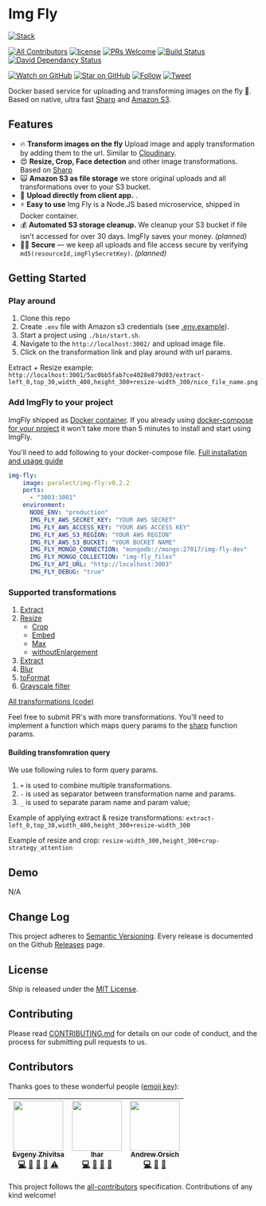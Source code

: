 # Img Fly
[![Stack](https://raw.githubusercontent.com/paralect/stack/master/stack-component-template/stack.png)](https://github.com/paralect/stack)

[![All Contributors](https://img.shields.io/badge/all_contributors-3-orange.svg?style=flat-square)](#contributors)
[![license](https://img.shields.io/github/license/mashape/apistatus.svg?style=flat-square)](LICENSE)
[![PRs Welcome](https://img.shields.io/badge/PRs-welcome-brightgreen.svg?style=flat-square)](http://makeapullrequest.com)
[![Build Status](http://product-stack-ci.paralect.com/api/badges/paralect/img-fly/status.svg)](http://product-stack-ci.paralect.com/paralect/img-fly)
[![David Dependancy Status](https://david-dm.org/paralect/img-fly.svg)](https://david-dm.org/paralect/img-fly)

[![Watch on GitHub](https://img.shields.io/github/watchers/paralect/img-fly.svg?style=social&label=Watch)](https://github.com/paralect/img-fly/watchers)
[![Star on GitHub](https://img.shields.io/github/stars/paralect/img-fly.svg?style=social&label=Stars)](https://github.com/paralect/img-fly/stargazers)
[![Follow](https://img.shields.io/twitter/follow/paralect.svg?style=social&label=Follow)](https://twitter.com/paralect)
[![Tweet](https://img.shields.io/twitter/url/https/github.com/paralect/img-fly.svg?style=social)](https://twitter.com/intent/tweet?text=Check%20out%20Img%20Fly%20%F0%9F%A6%8B%20%E2%80%94%20an%20open-source,%20docker%20based%20service%20for%20uploading%20and%20manipulating%20images%20on%20a%20fly%20https://github.com/paralect/img-fly)

Docker based service for uploading and transforming images on the fly 🦋. Based on native, ultra fast [Sharp](http://sharp.pixelplumbing.com/en/stable/performance/#the-task) and [Amazon S3](https://aws.amazon.com/s3/).

## Features

* 🔥️ **Transform images on the fly** Upload image and apply transformation by adding them to the url. Similar to [Cloudinary](https://cloudinary.com/).
* 😍 **Resize, Crop, Face detection** and other image transformations. Based on [Sharp](http://sharp.pixelplumbing.com/en/stable/install/)
* 🙀 **Amazon S3 as file storage** we store original uploads and all transformations over to your S3 bucket.
* 🤗 **Upload directly from client app.** .
* ️⚡️ **Easy to use** Img Fly is a Node.JS based microservice, shipped in Docker container.
* 💰 **Automated S3 storage cleanup.** We cleanup your S3 bucket if file isn't accessed for over 30 days. ImgFly saves your money. *(planned)*
* 👮‍♂️ **Secure** — we keep all uploads and file access secure by verifying `md5(resourceId,imgFlySecretKey)`. *(planned)*


## Getting Started

### Play around

1. Clone this repo
2. Create `.env` file with Amazon s3 credentials (see [.env.example](./.env.example)).
3. Start a project using `./bin/start.sh`. 
4. Navigate to the `http://localhost:3002/` and upload image file.
5. Click on the transformation link and play around with url params. 

Extract + Resize example:
`http://localhost:3001/5ac0bb5fab7ce4028e879d03/extract-left_0,top_30,width_400,height_300+resize-width_300/nice_file_name.png`

### Add ImgFly to your project

ImgFly shipped as [Docker container](https://hub.docker.com/r/paralect/img-fly/tags/). If you already using [docker-compose for your project](https://github.com/paralect/docker-compose-starter) it won't take more than 5 minutes to install and start using ImgFly. 

You'll need to add following to your docker-compose file. [Full installation and usage guide](./INSTALL.md)
```yml
img-fly:
    image: paralect/img-fly:v0.2.2
    ports:
      - "3003:3001"
    environment:
      NODE_ENV: "production"
      IMG_FLY_AWS_SECRET_KEY: "YOUR AWS SECRET"
      IMG_FLY_AWS_ACCESS_KEY: "YOUR AWS ACCESS KEY"
      IMG_FLY_AWS_S3_REGION: "YOUR AWS REGION"
      IMG_FLY_AWS_S3_BUCKET: "YOUR BUCKET NAME"
      IMG_FLY_MONGO_CONNECTION: "mongodb://mongo:27017/img-fly-dev"
      IMG_FLY_MONGO_COLLECTION: "img-fly_files"
      IMG_FLY_API_URL: "http://localhost:3003"
      IMG_FLY_DEBUG: "true"
```
### Supported transformations

1. [Extract](http://sharp.pixelplumbing.com/en/stable/api-operation/#extract)
2. [Resize](http://sharp.pixelplumbing.com/en/stable/api-resize/#resize)
    - [Crop](http://sharp.pixelplumbing.com/en/stable/api-resize/#crop)
    - [Embed](http://sharp.pixelplumbing.com/en/stable/api-resize/#embed)
    - [Max](http://sharp.pixelplumbing.com/en/stable/api-resize/#max)
    - [withoutEnlargement](http://sharp.pixelplumbing.com/en/stable/api-resize/#withoutEnlargement)
3. [Extract](http://sharp.pixelplumbing.com/en/stable/api-operation/#extract)
4. [Blur](http://sharp.pixelplumbing.com/en/stable/api-operation/#blur)
5. [toFormat](http://sharp.pixelplumbing.com/en/stable/api-output/#toformat)
6. [Grayscale filter](http://sharp.pixelplumbing.com/en/stable/api-colour/#grayscale)

[All transformations (code)](https://github.com/paralect/img-fly/tree/master/src/service/src/transformations)

Feel free to submit PR's with more transformations. You'll need to implement a function which maps query params to the [sharp](http://sharp.pixelplumbing.com/) function params.

#### Building transfomration query
We use following rules to form query params. 
1. `+` is used to combine multiple transformations.
2. `-` is used as separator between transformation name and params.
3. `_` is used to separate param name and param value;

Example of applying extract & resize transformations: `extract-left_0,top_30,width_400,height_300+resize-width_300`

Example of resize and crop: `resize-width_300,height_300+crop-strategy_attention`

## Demo

N/A

## Change Log

This project adheres to [Semantic Versioning](http://semver.org/).
Every release is documented on the Github [Releases](https://github.com/paralect/img-fly/releases) page.

## License

Ship is released under the [MIT License](LICENSE).

## Contributing

Please read [CONTRIBUTING.md](CONTRIBUTING.md) for details on our code of conduct, and the process for submitting pull requests to us.

## Contributors

Thanks goes to these wonderful people ([emoji key](https://github.com/kentcdodds/all-contributors#emoji-key)):

<!-- ALL-CONTRIBUTORS-LIST:START - Do not remove or modify this section -->
<!-- prettier-ignore -->
| [<img src="https://avatars2.githubusercontent.com/u/6461311?v=4" width="100px;"/><br /><sub><b>Evgeny Zhivitsa</b></sub>](https://github.com/ezhivitsa)<br />[💻](https://github.com/paralect/ship/commits?author=ezhivitsa "Code") [📖](https://github.com/paralect/ship/commits?author=ezhivitsa "Documentation") [🤔](#ideas-ezhivitsa "Ideas, Planning, & Feedback") [👀](#review-ezhivitsa "Reviewed Pull Requests") [⚠️](https://github.com/paralect/ship/commits?author=ezhivitsa "Tests") | [<img src="https://avatars3.githubusercontent.com/u/2302873?v=4" width="100px;"/><br /><sub><b>Ihar</b></sub>](https://github.com/IharKrasnik)<br />[💻](https://github.com/paralect/ship/commits?author=IharKrasnik "Code") [📖](https://github.com/paralect/ship/commits?author=IharKrasnik "Documentation") [🤔](#ideas-IharKrasnik "Ideas, Planning, & Feedback") [👀](#review-IharKrasnik "Reviewed Pull Requests") | [<img src="https://avatars3.githubusercontent.com/u/681396?v=4" width="100px;"/><br /><sub><b>Andrew Orsich</b></sub>](http://paralect.com)<br />[💻](https://github.com/paralect/ship/commits?author=anorsich "Code") [📖](https://github.com/paralect/ship/commits?author=anorsich "Documentation") [🤔](#ideas-anorsich "Ideas, Planning, & Feedback") |
| :---: | :---: | :---: |
<!-- ALL-CONTRIBUTORS-LIST:END -->

This project follows the [all-contributors](https://github.com/kentcdodds/all-contributors) specification. Contributions of any kind welcome!
